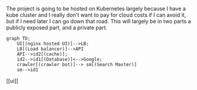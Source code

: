 
The project is going to be hosted on Kubernetes largely because I have a kube cluster and I really don't want to pay for cloud costs if I can avoid it, but if I need later I can go down that road. This will largely be in two parts a publicly exposed part, and a private part. 



```mermaid
graph TD;
    UI[(nginx hosted UI)]-->LB;
    LB[(Load balancer)]-->API
    API-->id2[(cache)];
    id2-->id1[(Database)]<-->Google;
    crawler[(crawler bot)]--> sm[(Search Master)]
    sm-->id1
```


[[ui]]